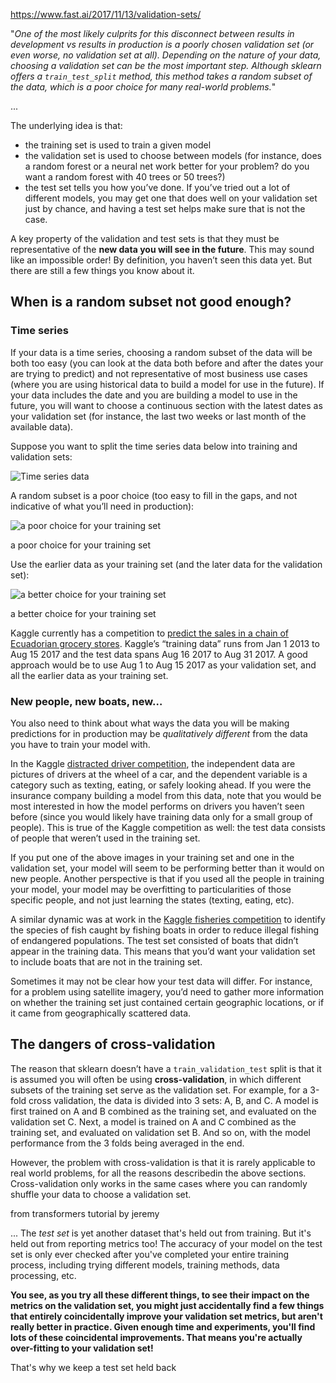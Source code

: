 https://www.fast.ai/2017/11/13/validation-sets/

"_One of the most likely culprits for this disconnect between results in development vs results in production is a poorly chosen validation set (or even worse, no validation set at all). Depending on the nature of your data, choosing a validation set can be the most important step. Although sklearn offers a `train_test_split` method, this method takes a random subset of the data, which is a poor choice for many real-world problems._"



...


The underlying idea is that:

-   the training set is used to train a given model
-   the validation set is used to choose between models (for instance, does a random forest or a neural net work better for your problem? do you want a random forest with 40 trees or 50 trees?)
-   the test set tells you how you’ve done. If you’ve tried out a lot of different models, you may get one that does well on your validation set just by chance, and having a test set helps make sure that is not the case.


A key property of the validation and test sets is that they must be representative of the **new data you will see in the future**. This may sound like an impossible order! By definition, you haven’t seen this data yet. But there are still a few things you know about it.

## When is a random subset not good enough?

### Time series

If your data is a time series, choosing a random subset of the data will be both too easy (you can look at the data both before and after the dates your are trying to predict) and not representative of most business use cases (where you are using historical data to build a model for use in the future). If your data includes the date and you are building a model to use in the future, you will want to choose a continuous section with the latest dates as your validation set (for instance, the last two weeks or last month of the available data).

Suppose you want to split the time series data below into training and validation sets:

![Time series data](https://www.fast.ai/images/timeseries1.png)

A random subset is a poor choice (too easy to fill in the gaps, and not indicative of what you’ll need in production):

![a poor choice for your training set](https://www.fast.ai/images/timeseries2.png)

a poor choice for your training set

Use the earlier data as your training set (and the later data for the validation set):

![a better choice for your training set](https://www.fast.ai/images/timeseries3.png)

a better choice for your training set

Kaggle currently has a competition to [predict the sales in a chain of Ecuadorian grocery stores](https://www.kaggle.com/c/favorita-grocery-sales-forecasting). Kaggle’s “training data” runs from Jan 1 2013 to Aug 15 2017 and the test data spans Aug 16 2017 to Aug 31 2017. A good approach would be to use Aug 1 to Aug 15 2017 as your validation set, and all the earlier data as your training set.

### New people, new boats, new…

You also need to think about what ways the data you will be making predictions for in production may be _qualitatively different_ from the data you have to train your model with.

In the Kaggle [distracted driver competition](https://www.kaggle.com/c/state-farm-distracted-driver-detection), the independent data are pictures of drivers at the wheel of a car, and the dependent variable is a category such as texting, eating, or safely looking ahead. If you were the insurance company building a model from this data, note that you would be most interested in how the model performs on drivers you haven’t seen before (since you would likely have training data only for a small group of people). This is true of the Kaggle competition as well: the test data consists of people that weren’t used in the training set.

If you put one of the above images in your training set and one in the validation set, your model will seem to be performing better than it would on new people. Another perspective is that if you used all the people in training your model, your model may be overfitting to particularities of those specific people, and not just learning the states (texting, eating, etc).

A similar dynamic was at work in the [Kaggle fisheries competition](https://www.kaggle.com/c/the-nature-conservancy-fisheries-monitoring) to identify the species of fish caught by fishing boats in order to reduce illegal fishing of endangered populations. The test set consisted of boats that didn’t appear in the training data. This means that you’d want your validation set to include boats that are not in the training set.

Sometimes it may not be clear how your test data will differ. For instance, for a problem using satellite imagery, you’d need to gather more information on whether the training set just contained certain geographic locations, or if it came from geographically scattered data.

## The dangers of cross-validation

The reason that sklearn doesn’t have a `train_validation_test` split is that it is assumed you will often be using **cross-validation**, in which different subsets of the training set serve as the validation set. For example, for a 3-fold cross validation, the data is divided into 3 sets: A, B, and C. A model is first trained on A and B combined as the training set, and evaluated on the validation set C. Next, a model is trained on A and C combined as the training set, and evaluated on validation set B. And so on, with the model performance from the 3 folds being averaged in the end.

However, the problem with cross-validation is that it is rarely applicable to real world problems, for all the reasons describedin the above sections. Cross-validation only works in the same cases where you can randomly shuffle your data to choose a validation set.



from transformers tutorial by jeremy

...
The _test set_ is yet another dataset that's held out from training. But it's held out from reporting metrics too! The accuracy of your model on the test set is only ever checked after you've completed your entire training process, including trying different models, training methods, data processing, etc.

**You see, as you try all these different things, to see their impact on the metrics on the validation set, you might just accidentally find a few things that entirely coincidentally improve your validation set metrics, but aren't really better in practice. Given enough time and experiments, you'll find lots of these coincidental improvements. That means you're actually over-fitting to your validation set!**

That's why we keep a test set held back
